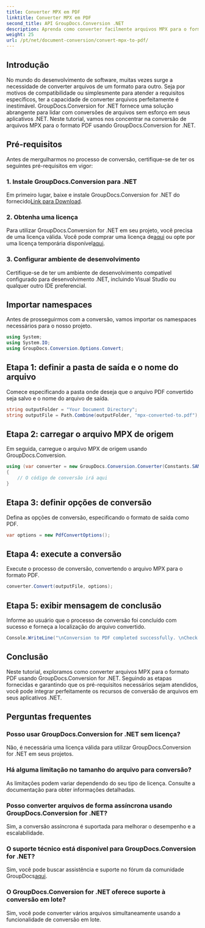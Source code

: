 ```yaml
---
title: Converter MPX em PDF
linktitle: Converter MPX em PDF
second_title: API GroupDocs.Conversion .NET
description: Aprenda como converter facilmente arquivos MPX para o formato PDF usando GroupDocs.Conversion for .NET. Siga nosso guia passo a passo.
weight: 25
url: /pt/net/document-conversion/convert-mpx-to-pdf/
---
```

## Introdução
No mundo do desenvolvimento de software, muitas vezes surge a necessidade de converter arquivos de um formato para outro. Seja por motivos de compatibilidade ou simplesmente para atender a requisitos específicos, ter a capacidade de converter arquivos perfeitamente é inestimável. GroupDocs.Conversion for .NET fornece uma solução abrangente para lidar com conversões de arquivos sem esforço em seus aplicativos .NET. Neste tutorial, vamos nos concentrar na conversão de arquivos MPX para o formato PDF usando GroupDocs.Conversion for .NET.
## Pré-requisitos
Antes de mergulharmos no processo de conversão, certifique-se de ter os seguintes pré-requisitos em vigor:
### 1. Instale GroupDocs.Conversion para .NET
 Em primeiro lugar, baixe e instale GroupDocs.Conversion for .NET do fornecido[Link para Download](https://releases.groupdocs.com/conversion/net/).
### 2. Obtenha uma licença
 Para utilizar GroupDocs.Conversion for .NET em seu projeto, você precisa de uma licença válida. Você pode comprar uma licença de[aqui](https://purchase.groupdocs.com/buy) ou opte por uma licença temporária disponível[aqui](https://purchase.groupdocs.com/temporary-license/).
### 3. Configurar ambiente de desenvolvimento
Certifique-se de ter um ambiente de desenvolvimento compatível configurado para desenvolvimento .NET, incluindo Visual Studio ou qualquer outro IDE preferencial.

## Importar namespaces
Antes de prosseguirmos com a conversão, vamos importar os namespaces necessários para o nosso projeto.
```csharp
using System;
using System.IO;
using GroupDocs.Conversion.Options.Convert;
```
## Etapa 1: definir a pasta de saída e o nome do arquivo
Comece especificando a pasta onde deseja que o arquivo PDF convertido seja salvo e o nome do arquivo de saída.
```csharp
string outputFolder = "Your Document Directory";
string outputFile = Path.Combine(outputFolder, "mpx-converted-to.pdf");
```
## Etapa 2: carregar o arquivo MPX de origem
Em seguida, carregue o arquivo MPX de origem usando GroupDocs.Conversion.
```csharp
using (var converter = new GroupDocs.Conversion.Converter(Constants.SAMPLE_MPX))
{
    // O código de conversão irá aqui
}
```
## Etapa 3: definir opções de conversão
Defina as opções de conversão, especificando o formato de saída como PDF.
```csharp
var options = new PdfConvertOptions();
```
## Etapa 4: execute a conversão
Execute o processo de conversão, convertendo o arquivo MPX para o formato PDF.
```csharp
converter.Convert(outputFile, options);
```
## Etapa 5: exibir mensagem de conclusão
Informe ao usuário que o processo de conversão foi concluído com sucesso e forneça a localização do arquivo convertido.
```csharp
Console.WriteLine("\nConversion to PDF completed successfully. \nCheck output in {0}", outputFolder);
```

## Conclusão
Neste tutorial, exploramos como converter arquivos MPX para o formato PDF usando GroupDocs.Conversion for .NET. Seguindo as etapas fornecidas e garantindo que os pré-requisitos necessários sejam atendidos, você pode integrar perfeitamente os recursos de conversão de arquivos em seus aplicativos .NET.
## Perguntas frequentes
### Posso usar GroupDocs.Conversion for .NET sem licença?
Não, é necessária uma licença válida para utilizar GroupDocs.Conversion for .NET em seus projetos.
### Há alguma limitação no tamanho do arquivo para conversão?
As limitações podem variar dependendo do seu tipo de licença. Consulte a documentação para obter informações detalhadas.
### Posso converter arquivos de forma assíncrona usando GroupDocs.Conversion for .NET?
Sim, a conversão assíncrona é suportada para melhorar o desempenho e a escalabilidade.
### O suporte técnico está disponível para GroupDocs.Conversion for .NET?
 Sim, você pode buscar assistência e suporte no fórum da comunidade GroupDocs[aqui](https://forum.groupdocs.com/c/conversion/11).
### O GroupDocs.Conversion for .NET oferece suporte à conversão em lote?
Sim, você pode converter vários arquivos simultaneamente usando a funcionalidade de conversão em lote.